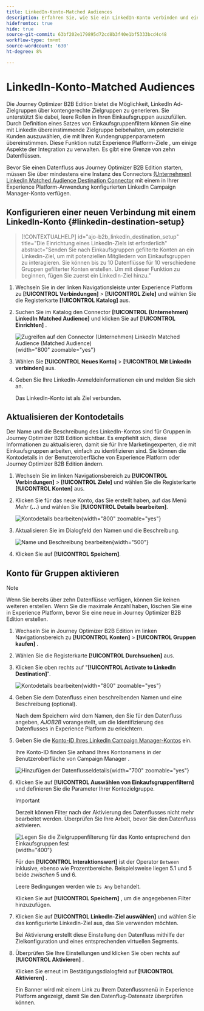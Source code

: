 ```yaml
---
title: LinkedIn-Konto-Matched Audiences
description: Erfahren Sie, wie Sie ein LinkedIn-Konto verbinden und einen Datenfluss für den Kauf von Gruppen aktivieren.
hidefromtoc: true
hide: true
source-git-commit: 63bf202e179895d72cd8b3f40e1bf5333bcd4c48
workflow-type: tm+mt
source-wordcount: '630'
ht-degree: 8%

---
```


# LinkedIn-Konto-Matched Audiences

Die Journey Optimizer B2B Edition bietet die Möglichkeit, LinkedIn Ad-Zielgruppen über kontengerechte Zielgruppen zu generieren. Sie unterstützt Sie dabei, leere Rollen in Ihren Einkaufsgruppen auszufüllen. Durch Definition eines Satzes von Einkaufsgruppenfiltern können Sie eine mit LinkedIn übereinstimmende Zielgruppe beibehalten, um potenzielle Kunden auszuwählen, die mit Ihren Kundengruppenparametern übereinstimmen. Diese Funktion nutzt Experience Platform-Ziele , um einige Aspekte der Integration zu verwalten. Es gibt eine Grenze von zehn Datenflüssen.

Bevor Sie einen Datenfluss aus Journey Optimizer B2B Edition starten, müssen Sie über mindestens eine Instanz des Connectors [(Unternehmen) LinkedIn Matched Audience Destination Connector](https://experienceleague.adobe.com/en/docs/experience-platform/destinations/catalog/social/linkedin#connect) mit einem in Ihrer Experience Platform-Anwendung konfigurierten LinkedIn Campaign Manager-Konto verfügen.

## Konfigurieren einer neuen Verbindung mit einem LinkedIn-Konto {#linkedin-destination-setup}

>[!CONTEXTUALHELP]
>id="ajo-b2b_linkedin_destination_setup"
>title="Die Einrichtung eines LinkedIn-Ziels ist erforderlich"
>abstract="Senden Sie nach Einkaufsgruppen gefilterte Konten an ein Linkedin-Ziel, um mit potenziellen Mitgliedern von Einkaufsgruppen zu interagieren. Sie können bis zu 10 Datenflüsse für 10 verschiedene Gruppen gefilterter Konten erstellen. Um mit dieser Funktion zu beginnen, fügen Sie zuerst ein LinkedIn-Ziel hinzu."

1. Wechseln Sie in der linken Navigationsleiste unter Experience Platform zu **[!UICONTROL Verbindungen]** > **[!UICONTROL Ziele]** und wählen Sie die Registerkarte **[!UICONTROL Katalog]** aus.

1. Suchen Sie im Katalog den Connector **[!UICONTROL (Unternehmen) LinkedIn Matched Audience]** und klicken Sie auf **[!UICONTROL Einrichten]** .

   ![Zugreifen auf den Connector (Unternehmen) LinkedIn Matched Audience (Matched Audience)](./assets/aep-destinations-catalog-linkedin.png){width="800" zoomable="yes"}

1. Wählen Sie **[!UICONTROL Neues Konto]** > **[!UICONTROL Mit LinkedIn verbinden]** aus.

1. Geben Sie Ihre LinkedIn-Anmeldeinformationen ein und melden Sie sich an.

   Das LinkedIn-Konto ist als Ziel verbunden.

## Aktualisieren der Kontodetails

Der Name und die Beschreibung des LinkedIn-Kontos sind für Gruppen in Journey Optimizer B2B Edition sichtbar. Es empfiehlt sich, diese Informationen zu aktualisieren, damit sie für Ihre Marketingexperten, die mit Einkaufsgruppen arbeiten, einfach zu identifizieren sind. Sie können die Kontodetails in der Benutzeroberfläche von Experience Platform oder Journey Optimizer B2B Edition ändern.

1. Wechseln Sie im linken Navigationsbereich zu **[!UICONTROL Verbindungen]** > **[!UICONTROL Ziele]** und wählen Sie die Registerkarte **[!UICONTROL Konten]** aus.

1. Klicken Sie für das neue Konto, das Sie erstellt haben, auf das Menü _Mehr_ (**...**) und wählen Sie **[!UICONTROL Details bearbeiten]**.

   ![Kontodetails bearbeiten](./assets/aep-destinations-accounts-edit-details.png){width="800" zoomable="yes"}

1. Aktualisieren Sie im Dialogfeld den Namen und die Beschreibung.

   ![Name und Beschreibung bearbeiten](./assets/destinations-linkedin-account-edit-details-dialog.png){width="500"}

1. Klicken Sie auf **[!UICONTROL Speichern]**.

## Konto für Gruppen aktivieren

>[!NOTE]
>
>Wenn Sie bereits über zehn Datenflüsse verfügen, können Sie keinen weiteren erstellen. Wenn Sie die maximale Anzahl haben, löschen Sie eine in Experience Platform, bevor Sie eine neue in Journey Optimizer B2B Edition erstellen.

1. Wechseln Sie in Journey Optimizer B2B Edition im linken Navigationsbereich zu **[!UICONTROL Konten]** > **[!UICONTROL Gruppen kaufen]** .

1. Wählen Sie die Registerkarte **[!UICONTROL Durchsuchen]** aus.

1. Klicken Sie oben rechts auf &quot;**[!UICONTROL Activate to LinkedIn Destination]**&quot;.

   ![Kontodetails bearbeiten](./assets/activate-linkedin-destination.png){width="800" zoomable="yes"}

1. Geben Sie dem Datenfluss einen beschreibenden Namen und eine Beschreibung (optional).

   Nach dem Speichern wird dem Namen, den Sie für den Datenfluss angeben, _AJOB2B_ vorangestellt, um die Identifizierung des Datenflusses in Experience Platform zu erleichtern.

1. Geben Sie die [Konto-ID Ihres LinkedIn Campaign Manager-Kontos](https://www.linkedin.com/help/lms/answer/a424270) ein.

   Ihre Konto-ID finden Sie anhand Ihres Kontonamens in der Benutzeroberfläche von Campaign Manager .

   ![Hinzufügen der Datenflusseldetails](./assets/destinations-linkedin-activate-details.png){width="700" zoomable="yes"}

1. Klicken Sie auf **[!UICONTROL Auswählen von Einkaufsgruppenfiltern]** und definieren Sie die Parameter Ihrer Kontozielgruppe.

   >[!IMPORTANT]
   >
   >Derzeit können Filter nach der Aktivierung des Datenflusses nicht mehr bearbeitet werden. Überprüfen Sie Ihre Arbeit, bevor Sie den Datenfluss aktivieren.

   ![Legen Sie die Zielgruppenfilterung für das Konto entsprechend den Einkaufsgruppen fest](./assets/destinations-linkedin-activate-buying-group-filters.png){width="400"}

   Für den **[!UICONTROL Interaktionswert]** ist der Operator `Between` inklusive, ebenso wie Prozentbereiche. Beispielsweise liegen 5.1 und 5 beide _zwischen_ 5 und 6.

   Leere Bedingungen werden wie `Is Any` behandelt.

   Klicken Sie auf **[!UICONTROL Speichern]** , um die angegebenen Filter hinzuzufügen.

1. Klicken Sie auf **[!UICONTROL LinkedIn-Ziel auswählen]** und wählen Sie das konfigurierte LinkedIn-Ziel aus, das Sie verwenden möchten.

   Bei Aktivierung erstellt diese Einstellung den Datenfluss mithilfe der Zielkonfiguration und eines entsprechenden virtuellen Segments.

1. Überprüfen Sie Ihre Einstellungen und klicken Sie oben rechts auf **[!UICONTROL Aktivieren]** .

   Klicken Sie erneut im Bestätigungsdialogfeld auf **[!UICONTROL Aktivieren]** .

   Ein Banner wird mit einem Link zu Ihrem Datenflussmenü in Experience Platform angezeigt, damit Sie den Datenflug-Datensatz überprüfen können.
